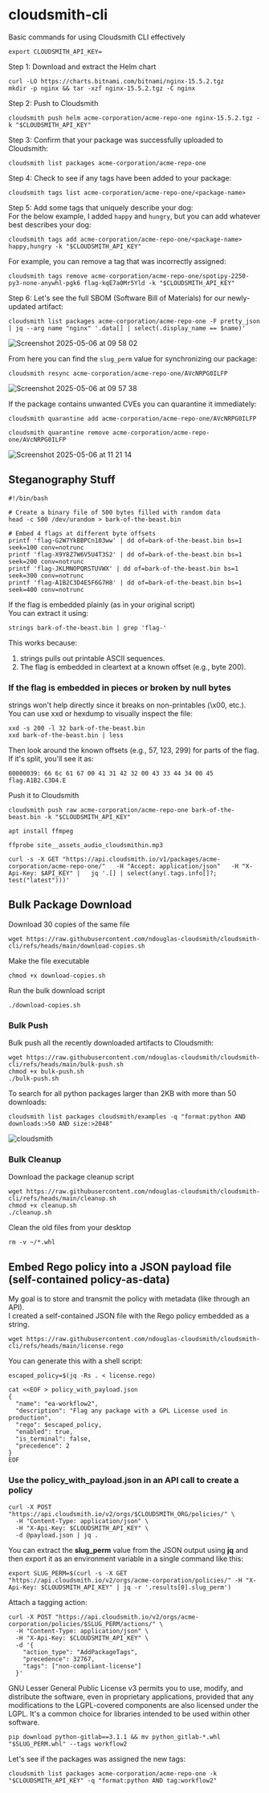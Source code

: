 # cloudsmith-cli
Basic commands for using Cloudsmith CLI effectively

```
export CLOUDSMITH_API_KEY=
```


Step 1: Download and extract the Helm chart
```
curl -LO https://charts.bitnami.com/bitnami/nginx-15.5.2.tgz
mkdir -p nginx && tar -xzf nginx-15.5.2.tgz -C nginx
```

Step 2: Push to Cloudsmith
```
cloudsmith push helm acme-corporation/acme-repo-one nginx-15.5.2.tgz -k "$CLOUDSMITH_API_KEY"
```

Step 3: Confirm that your package was successfully uploaded to Cloudsmith:
```
cloudsmith list packages acme-corporation/acme-repo-one
```

Step 4: Check to see if any tags have been added to your package:
```
cloudsmith tags list acme-corporation/acme-repo-one/<package-name>
```

Step 5: Add some tags that uniquely describe your dog: <br/>
For the below example, I added ```happy``` and ```hungry```, but you can add whatever best describes your dog:
```
cloudsmith tags add acme-corporation/acme-repo-one/<package-name> happy,hungry -k "$CLOUDSMITH_API_KEY"
```

For example, you can remove a tag that was incorrectly assigned:
```
cloudsmith tags remove acme-corporation/acme-repo-one/spotipy-2250-py3-none-anywhl-pgk6 flag-kqE7a0Mr5Yld -k "$CLOUDSMITH_API_KEY"
```

Step 6: Let's see the full SBOM (Software Bill of Materials) for our newly-updated artifact:
```
cloudsmith list packages acme-corporation/acme-repo-one -F pretty_json | jq --arg name "nginx" '.data[] | select(.display_name == $name)'
```

![Screenshot 2025-05-06 at 09 58 02](https://github.com/user-attachments/assets/4bffa8cb-426a-40e5-9081-da101d21c86d)


From here you can find the ```slug_perm``` value for synchronizing our package:
```
cloudsmith resync acme-corporation/acme-repo-one/AVcNRPG0ILFP
```

![Screenshot 2025-05-06 at 09 57 38](https://github.com/user-attachments/assets/79977e5b-3d65-49ce-9fcf-f52cb0d41c57)

If the package contains unwanted CVEs you can quarantine it immediately:
```
cloudsmith quarantine add acme-corporation/acme-repo-one/AVcNRPG0ILFP
```
```
cloudsmith quarantine remove acme-corporation/acme-repo-one/AVcNRPG0ILFP
```

![Screenshot 2025-05-06 at 11 21 14](https://github.com/user-attachments/assets/55e5afdc-18c5-473f-a31b-d8c5114f6282)


## Steganography Stuff

```
#!/bin/bash

# Create a binary file of 500 bytes filled with random data
head -c 500 /dev/urandom > bark-of-the-beast.bin

# Embed 4 flags at different byte offsets
printf 'flag-G2W7YkBBPCn103ww' | dd of=bark-of-the-beast.bin bs=1 seek=100 conv=notrunc
printf 'flag-X9Y8Z7W6V5U4T3S2' | dd of=bark-of-the-beast.bin bs=1 seek=200 conv=notrunc
printf 'flag-JKLMNOPQRSTUVWX' | dd of=bark-of-the-beast.bin bs=1 seek=300 conv=notrunc
printf 'flag-A1B2C3D4E5F6G7H8' | dd of=bark-of-the-beast.bin bs=1 seek=400 conv=notrunc
```

If the flag is embedded plainly (as in your original script)
<br/> You can extract it using:
```
strings bark-of-the-beast.bin | grep 'flag-'
```
This works because:
1. strings pulls out printable ASCII sequences.
2. The flag is embedded in cleartext at a known offset (e.g., byte 200).


### If the flag is embedded in pieces or broken by null bytes
strings won't help directly since it breaks on non-printables (\x00, etc.). <br/>
You can use xxd or hexdump to visually inspect the file:

```
xxd -s 200 -l 32 bark-of-the-beast.bin
xxd bark-of-the-beast.bin | less
```

Then look around the known offsets (e.g., 57, 123, 299) for parts of the flag. If it's split, you'll see it as:
```
00000039: 66 6c 61 67 00 41 31 42 32 00 43 33 44 34 00 45  flag.A1B2.C3D4.E
```

Push it to Cloudsmith
```
cloudsmith push raw acme-corporation/acme-repo-one bark-of-the-beast.bin -k "$CLOUDSMITH_API_KEY"
```

```
apt install ffmpeg
```

```
ffprobe site__assets_audio_cloudsmithin.mp3
```

```
curl -s -X GET "https://api.cloudsmith.io/v1/packages/acme-corporation/acme-repo-one/"   -H "Accept: application/json"   -H "X-Api-Key: $API_KEY" |   jq '.[] | select(any(.tags.info[]?; test("latest")))'
```

## Bulk Package Download

Download 30 copies of the same file
```
wget https://raw.githubusercontent.com/ndouglas-cloudsmith/cloudsmith-cli/refs/heads/main/download-copies.sh
```
Make the file executable
```
chmod +x download-copies.sh
```
Run the bulk download script
```
./download-copies.sh
```

### Bulk Push
Bulk push all the recently downloaded artifacts to Cloudsmith:
```
wget https://raw.githubusercontent.com/ndouglas-cloudsmith/cloudsmith-cli/refs/heads/main/bulk-push.sh
chmod +x bulk-push.sh
./bulk-push.sh
```

To search for all python packages larger than 2KB with more than 50 downloads:
```
cloudsmith list packages cloudsmith/examples -q "format:python AND downloads:>50 AND size:>2048"
```

![cloudsmith](https://github.com/user-attachments/assets/8b6b96ed-fee2-4c65-bc5a-12d26903397c)



### Bulk Cleanup
Download the package cleanup script
```
wget https://raw.githubusercontent.com/ndouglas-cloudsmith/cloudsmith-cli/refs/heads/main/cleanup.sh
chmod +x cleanup.sh
./cleanup.sh
```
Clean the old files from your desktop
```
rm -v ~/*.whl
```


## Embed Rego policy into a JSON payload file (self-contained policy-as-data)
My goal is to store and transmit the policy with metadata (like through an API). <br/>
I created a self-contained JSON file with the Rego policy embedded as a string.

```
wget https://raw.githubusercontent.com/ndouglas-cloudsmith/cloudsmith-cli/refs/heads/main/license.rego
```

You can generate this with a shell script:
```
escaped_policy=$(jq -Rs . < license.rego)

cat <<EOF > policy_with_payload.json
{
  "name": "ea-workflow2",
  "description": "Flag any package with a GPL License used in production",
  "rego": $escaped_policy,
  "enabled": true,
  "is_terminal": false,
  "precedence": 2
}
EOF
```

### Use the policy_with_payload.json in an API call to create a policy

```
curl -X POST "https://api.cloudsmith.io/v2/orgs/$CLOUDSMITH_ORG/policies/" \
  -H "Content-Type: application/json" \
  -H "X-Api-Key: $CLOUDSMITH_API_KEY" \
  -d @payload.json | jq .
```

You can extract the **slug_perm** value from the JSON output using **jq** and then export it as an environment variable in a single command like this:
```
export SLUG_PERM=$(curl -s -X GET "https://api.cloudsmith.io/v2/orgs/acme-corporation/policies/" -H "X-Api-Key: $CLOUDSMITH_API_KEY" | jq -r '.results[0].slug_perm')
```

Attach a tagging action:
```
curl -X POST "https://api.cloudsmith.io/v2/orgs/acme-corporation/policies/$SLUG_PERM/actions/" \
  -H "Content-Type: application/json" \
  -H "X-Api-Key: $CLOUDSMITH_API_KEY" \
  -d '{
    "action_type": "AddPackageTags",
    "precedence": 32767,
    "tags": ["non-compliant-license"]
  }'
```

GNU Lesser General Public License v3 permits you to use, modify, and distribute the software, even in proprietary applications, provided that any modifications to the LGPL-covered components are also licensed under the LGPL. It's a common choice for libraries intended to be used within other software.
```
pip download python-gitlab==3.1.1 && mv python_gitlab-*.whl "$SLUG_PERM.whl" --tags workflow2
```

Let's see if the packages was assigned the new tags:
```
cloudsmith list packages acme-corporation/acme-repo-one -k "$CLOUDSMITH_API_KEY" -q "format:python AND tag:workflow2"
```
